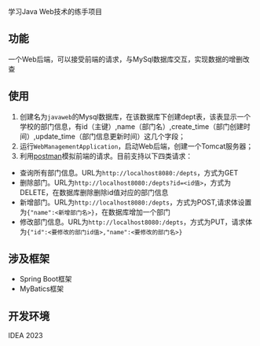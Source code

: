 学习Java Web技术的练手项目

## 功能
一个Web后端，可以接受前端的请求，与MySql数据库交互，实现数据的增删改查

## 使用
1. 创建名为`javaweb`的Mysql数据库，在该数据库下创建dept表，该表显示一个学校的部门信息，有id（主键）,name（部门名）,create_time（部门创建时间）,update_time（部门信息更新时间）这几个字段；
2. 运行`WebManagementApplication`，启动Web后端，创建一个Tomcat服务器；
3. 利用[postman](https://www.postman.com/)模拟前端的请求。目前支持以下四类请求：
 * 查询所有部门信息。URL为`http://localhost8080:/depts`，方式为GET
 * 删除部门。URL为`http://localhost8080:/depts?id=<id值>`，方式为DELETE，在数据库删除删除id值对应的部门信息
 * 新增部门。URL为`http://localhost8080:/depts`，方式为POST,请求体设置为`{"name":<新增部门名>}`，在数据库增加一个部门
 * 修改部门信息。URL为`http://localhost8080:/depts`，方式为PUT，请求体为`{"id":<要修改的部门id值>,"name":<要修改的部门名>}`

## 涉及框架
* Spring Boot框架
* MyBatics框架

## 开发环境
IDEA 2023